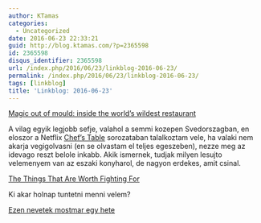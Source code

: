 ```yaml
---
author: KTamas
categories:
  - Uncategorized
date: 2016-06-23 22:33:21
guid: http://blog.ktamas.com/?p=2365598
id: 2365598
disqus_identifier: 2365598
url: /index.php/2016/06/23/linkblog-2016-06-23/
permalink: /index.php/2016/06/23/linkblog-2016-06-23/
tags: [linkblog]
title: 'Linkblog: 2016-06-23'
---
```


[Magic out of mould: inside the world’s wildest restaurant](http://www.theguardian.com/lifeandstyle/2016/jun/23/magnus-nilsson-faviken-sweden)
  
A vilag egyik legjobb sefje, valahol a semmi kozepen Svedorszagban, en eloszor a Netflix [Chef&#8217;s Table](https://en.wikipedia.org/wiki/Chef%27s_Table) sorozataban talalkoztam vele, ha valaki nem akarja vegigolvasni (en se olvastam el teljes egeszeben), nezze meg az idevago reszt belole inkabb. Akik ismernek, tudjak milyen lesujto velemenyem van az eszaki konyharol, de nagyon erdekes, amit csinal.

[The Things That Are Worth Fighting For](http://lifewinning.com/jokes/things-worth-fighting-for)
  
Ki akar holnap tuntetni menni velem?

[Ezen nevetek mostmar egy hete](https://gazs.tumblr.com/post/145845835859/newnewromantic-thewickedandthehufflepuff)
